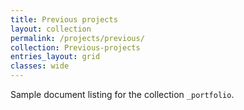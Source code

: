 ```yaml
---
title: Previous projects
layout: collection
permalink: /projects/previous/
collection: Previous-projects
entries_layout: grid
classes: wide
---
```


Sample document listing for the collection `_portfolio`.
